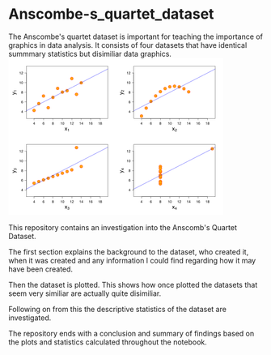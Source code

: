 # Anscombe-s_quartet_dataset
The Anscombe's quartet dataset is important for teaching the importance of graphics in data analysis. It consists of four datasets that have identical summmary statistics but disimiliar data graphics.
![alt text](425px-Anscombe's_quartet_3.svg.png)

This repository contains an investigation into the Anscomb's Quartet Dataset.

The first section explains the background to the dataset, who created it, when it was created and any information I could find regarding how it may have been created.

Then the dataset is plotted. This shows how once plotted the datasets that seem very similiar are actually quite disimiliar.

Following on from this the descriptive statistics of the dataset are investigated.

The repository ends with a conclusion and summary of findings based on the plots and statistics calculated throughout the notebook.
